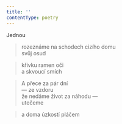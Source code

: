 ```yaml
---
title: ''
contentType: poetry
---
```


>   

>   

Jednou

> rozeznáme na schodech cizího domu  
> svůj osud

> křivku ramen oči  
> a skvoucí smích

> A přece za pár dní  
> — ze vzdoru  
> že nedáme život za náhodu —  
> utečeme

> a doma úzkostí pláčem
